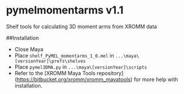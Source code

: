 # pymelmomentarms v1.1
Shelf tools for calculating 3D moment arms from XROMM data

##Installation
* Close Maya
* Place `shelf_PyMEL_momentarms_1_0.mel`  in `...\maya\[versionYear]\prefs\shelves`
* Place `pymel3DMA.py` in `...\maya\[versionYear]\scripts`
* Refer to the [XROMM Maya Tools repository] (https://bitbucket.org/xromm/xromm_mayatools) for more help with installation.
